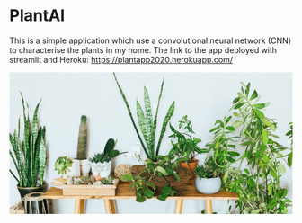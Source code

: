 # PlantAI
This is a simple application which use a convolutional neural network (CNN) to characterise the plants in my home.
The link to the app deployed with streamlit and Heroku:
https://plantapp2020.herokuapp.com/
<p align="center">
  <img src="plants.jpg">
</p>
